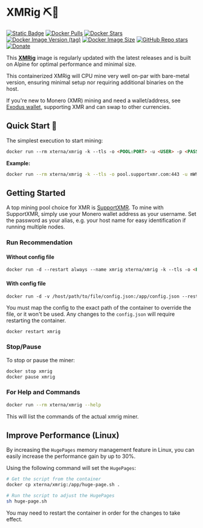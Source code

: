 # XMRig ⛏️🐳

[![Static Badge](https://img.shields.io/badge/GitHub-blue?style=flat&logo=github)](https://github.com/XternA/xmrig)
[![Docker Pulls](https://img.shields.io/docker/pulls/xterna/xmrig?logo=docker&label=Docker%20Pulls)](https://hub.docker.com/r/xterna/xmrig)
[![Docker Stars](https://img.shields.io/docker/stars/xterna/xmrig?logo=docker&label=Docker%20Stars)](https://hub.docker.com/r/xterna/xmrig)
[![Docker Image Version (tag)](https://img.shields.io/docker/v/xterna/xmrig?style=flat&logo=docker&label=Version)](https://hub.docker.com/r/xterna/xmrig/tags)
[![Docker Image Size](https://img.shields.io/docker/image-size/xterna/xmrig?logo=docker&label=Image%20Size&color=red)](https://hub.docker.com/r/xterna/xmrig/tags)
[![GitHub Repo stars](https://img.shields.io/github/stars/XternA/xmrig?style=flat&logo=github&label=Stars&color=orange)](https://github.com/XternA/xmrig)
[![Donate](https://img.shields.io/badge/Donate-PayPal-blue.svg?style=flat&logo=paypal)](https://www.paypal.com/donate/?hosted_button_id=32DCQ65QM5FNE)

This [**XMRig**](https://hub.docker.com/r/xterna/xmrig) image is regularly updated with the latest releases and is built on Alpine for optimal performance and minimal size.

This containerized XMRig will CPU mine very well on-par with bare-metal version, ensuring minimal setup nor requiring additional binaries on the host.

If you're new to Monero (XMR) mining and need a wallet/address, see [Exodus wallet](https://www.exodus.com/download/), supporting XMR and can swap to other currencies.

## Quick Start 🚀
The simplest execution to start mining:

```markdown
docker run --rm xterna/xmrig -k --tls -o <POOL:PORT> -u <USER> -p <PASSWORD>
```

**Example:**
```sh
docker run --rm xterna/xmrig -k --tls -o pool.supportxmr.com:443 -u mW9G4TzVdEU5RX3KZp7A8fYRoZ1xg9BJnYH2iUeLkQvMdFwz8i6X6zRp5lSUjc -p Node-1
```

## Getting Started
A top mining pool choice for XMR is [SupportXMR](https://supportxmr.com/). To mine with SupportXMR, simply use your Monero wallet address as your username. Set the password as your alias, e.g. your host name for easy identification if running multiple nodes.

### Run Recommendation

#### Without config file
```markdown
docker run -d --restart always --name xmrig xterna/xmrig -k --tls -o <POOL:PORT> -u <USER> -p <PASSWORD>
```

#### With config file
```markdown
docker run -d -v /host/path/to/file/config.json:/app/config.json --restart always --name xmrig xterna/xmrig
```
You must map the config to the exact path of the container to override the file, or it won't be used. Any changes to the `config.json` will require restarting the container.

```
docker restart xmrig
```

### Stop/Pause
To stop or pause the miner:
```sh
docker stop xmrig
docker pause xmrig
```

### For Help and Commands
```sh
docker run --rm xterna/xmrig --help
```
This will list the commands of the actual xmrig miner.

## Improve Performance (Linux)
By increasing the `HugePages` memory management feature in Linux, you can easily increase the performance gain by up to 30%.

Using the following command will set the `HugePages`:

```sh
# Get the script from the container
docker cp xterna/xmrig:/app/huge-page.sh .

# Run the script to adjust the HugePages
sh huge-page.sh
```

You may need to restart the container in order for the changes to take effect.
